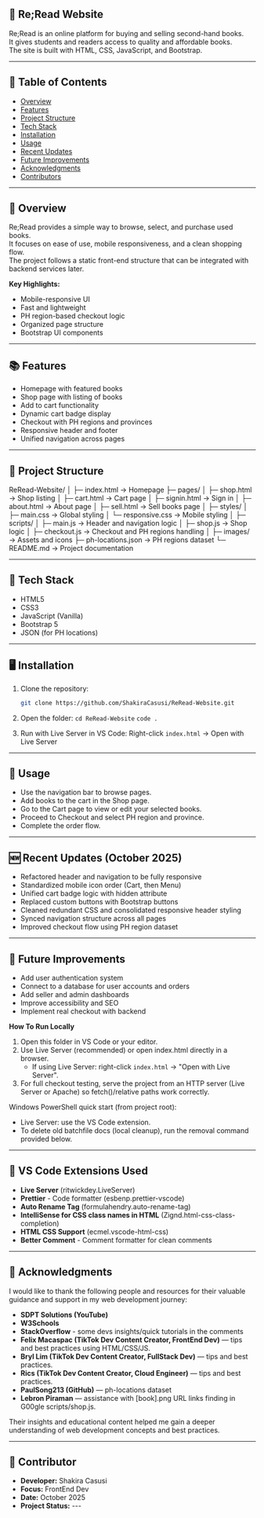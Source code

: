 ## 📄 Re;Read Website

Re;Read is an online platform for buying and selling second-hand books.  
It gives students and readers access to quality and affordable books.  
The site is built with HTML, CSS, JavaScript, and Bootstrap.

---

## 📌 Table of Contents

- [Overview](#overview)
- [Features](#features)
- [Project Structure](#project-structure)
- [Tech Stack](#tech-stack)
- [Installation](#installation)
- [Usage](#usage)
- [Recent Updates](#recent-updates)
- [Future Improvements](#future-improvements)
- [Acknowledgments](#acknowledgments)
- [Contributors](#contributors)

---

## 📄 Overview

Re;Read provides a simple way to browse, select, and purchase used books.  
It focuses on ease of use, mobile responsiveness, and a clean shopping flow.  
The project follows a static front-end structure that can be integrated with backend services later.

**Key Highlights:**

- Mobile-responsive UI
- Fast and lightweight
- PH region-based checkout logic
- Organized page structure
- Bootstrap UI components

---

## 📚 Features

- Homepage with featured books
- Shop page with listing of books
- Add to cart functionality
- Dynamic cart badge display
- Checkout with PH regions and provinces
- Responsive header and footer
- Unified navigation across pages

---

## 📁 Project Structure

ReRead-Website/
│
├─ index.html → Homepage
├─ pages/
│ ├─ shop.html → Shop listing
│ ├─ cart.html → Cart page
│ ├─ signin.html → Sign in
│ ├─ about.html → About page
│ ├─ sell.html → Sell books page
│
├─ styles/
│ ├─ main.css → Global styling
│ └─ responsive.css → Mobile styling
│
├─ scripts/
│ ├─ main.js → Header and navigation logic
│ ├─ shop.js → Shop logic
│ ├─ checkout.js → Checkout and PH regions handling
│
├─ images/ → Assets and icons
├─ ph-locations.json → PH regions dataset
└─ README.md → Project documentation

---

## 🧰 Tech Stack

- HTML5
- CSS3
- JavaScript (Vanilla)
- Bootstrap 5
- JSON (for PH locations)

---

## 🖥️ Installation

1. Clone the repository:

   ```bash
   git clone https://github.com/ShakiraCasusi/ReRead-Website.git

   ```

2. Open the folder:
   `cd ReRead-Website`
   `code .`

3. Run with Live Server in VS Code:
   Right-click `index.html` → Open with Live Server

---

## 📄 Usage

- Use the navigation bar to browse pages.
- Add books to the cart in the Shop page.
- Go to the Cart page to view or edit your selected books.
- Proceed to Checkout and select PH region and province.
- Complete the order flow.

---

## 🆕 Recent Updates (October 2025)

- Refactored header and navigation to be fully responsive
- Standardized mobile icon order (Cart, then Menu)
- Unified cart badge logic with hidden attribute
- Replaced custom buttons with Bootstrap buttons
- Cleaned redundant CSS and consolidated responsive header styling
- Synced navigation structure across all pages
- Improved checkout flow using PH region dataset

---

## 🔮 Future Improvements

- Add user authentication system
- Connect to a database for user accounts and orders
- Add seller and admin dashboards
- Improve accessibility and SEO
- Implement real checkout with backend

**How To Run Locally**

1. Open this folder in VS Code or your editor.
2. Use Live Server (recommended) or open index.html directly in a browser.
   - If using Live Server: right-click `index.html` → "Open with Live Server".
3. For full checkout testing, serve the project from an HTTP server (Live Server or Apache) so fetch()/relative paths work correctly.

Windows PowerShell quick start (from project root):

- Live Server: use the VS Code extension.
- To delete old batchfile docs (local cleanup), run the removal command provided below.

---

## 📄 VS Code Extensions Used

- **Live Server** (ritwickdey.LiveServer)
- **Prettier** - Code formatter (esbenp.prettier-vscode)
- **Auto Rename Tag** (formulahendry.auto-rename-tag)
- **IntelliSense for CSS class names in HTML** (Zignd.html-css-class-completion)
- **HTML CSS Support** (ecmel.vscode-html-css)
- **Better Comment** - Comment formatter for clean comments

---

## 📄 Acknowledgments

I would like to thank the following people and resources for their valuable guidance and support in my web development journey:

- **SDPT Solutions (YouTube)**
- **W3Schools**
- **StackOverflow** - some devs insights/quick tutorials in the comments
- **Felix Macaspac (TikTok Dev Content Creator, FrontEnd Dev)** — tips and best practices using HTML/CSS/JS.
- **Bryl Lim (TikTok Dev Content Creator, FullStack Dev)** — tips and best practices.
- **Rics (TikTok Dev Content Creator, Cloud Engineer)** — tips and best practices.
- **PaulSong213 (GitHub)** — ph-locations dataset
- **Lebron Piraman** — assistance with [book].png URL links finding in G00gle scripts/shop.js.

Their insights and educational content helped me gain a deeper understanding of web development concepts and best practices.

---

## 👥 Contributor

- **Developer:** Shakira Casusi
- **Focus:** FrontEnd Dev
- **Date:** October 2025
- **Project Status:** ---
